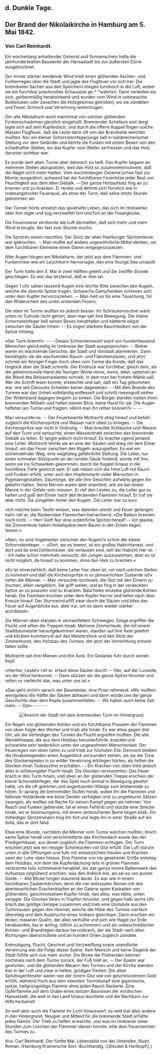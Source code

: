 <h2>d. Dunkle Tage.</h2>

<h2>Der Brand der Nikolaikirche in Hamburg am 5. Mai 1842.</h2>

<h3>Von Carl Reinhardt.</h3>

Ein wochenlang anhaltender Ostwind und Sonnenschein hatte die
jahrhundertealten Bauwerke der Hansastadt bis zur äußersten
Dürre ausgetrocknet.

Der immer stärker werdende Wind trieb einen glühenden Aschen- und
Funkenregen über die Stadt und jagte das Flugfeuer vor sich
her. Die brennbaren Sachen aus den Speichern stiegen turmhoch
in die Luft, wobei sie ein furchtbar prachtvolles Schauspiel ge-* 
*währten. Dann verteilten sie sich, garbenmäßig herabsinkend und
wurden vom Wind in unbewachte Bodenluken oder zwischen die
Holzgesimse getrieben, wo sie zündeten und Feuer, Schreck und
Verwirrung weitertrugen.

Der alte Nikolaiturm ward manchmal von solchen glühenden
Funkenschwärmen gänzlich eingehüllt. Brennender Schellack und
dergl. legte sich auf sein Kupferdach, und durch die offene Kuppel
flogen solche Massen Flugfeuer, daß die Leute darin oft von der
Brandseite weichen mußten. Nur ein kleiner Schornsteinfegerjunge
saß in halsbrecherischer Stellung vor dem Geländer und kehrte die
Funken mit einem Besen von den schadhaften Stellen, wo das Kupfer
vom Wetter zerfressen und das Holz darunter sichtbar war.

Es wurde dem alten Turme aber dennoch zu heiß. Das Kupfer
begann an mehreren Stellen abzuplatzen, weil das Holz so zusammentrocknete,
daß die Nägel nicht mehr hielten. Vom wochenlangen
Ostwind schon fast zur Mumie ausgedörrt, schwand bei der furchtbaren
Feuerhitze jeder Rest von Feuchtigkeit aus dem alten Gebälk.
-- Der ganze Holzaufsatz fing an zu knarren und zu knacken. Er
reckte und dehnte sich förmlich wie in todesangstvoller Feuerqual,
als ahne der Turm, daß seine letzte Stunde gekommen sei.

Der Türmer hörte entsetzt das spukhafte Leben, das sich im
Holzwerke über ihm regte und zog verzweifelt fort und fort an der
Feuerglocke.

Die Feuermasse verdünnte die Luft dermaßen, daß sich mehr
und mehr Wind erzeugte, der fast zum Sturme wuchs.

Die Spritzen waren machtlos. Der Stolz der alten Hamburger
Spritzenleute war gebrochen. -- Man mußte auf andere ungewöhnliche
Mittel denken, um dem furchtbaren Elemente einen Damm
entgegenzusetzen.

Aller Augen hingen am Nikolaiturm, der jetzt aus dem Flammen- und
Funkenmeer wie ein Leuchtturm hervorragte, den eine feurige
See umspült.

Der Turm hatte den 5. Mai in zwei Hälften geteilt und die
zwölfte Stunde geschlagen. Es war das letztemal, daß er dies tat.

Gegen 1 Uhr sahen tausend Augen eine leichte Röte zwischen
den Kugeln, welche die oberste Spitze trugen. Schwache Dampfwolken
schienen sich unter dem Kupfer hervorzuziehen. -- Man
hielt es für eine Täuschung, für den Widerschein des unten wütenden
Feuers.
 
Die oben im Turme wußten es jedoch besser. Ihr Schreckensschrei
ward unten im Tumulte nicht gehört, aber man sah ihre
Bewegung. Der kleine Schornsteinfeger ließ seinen Besen herabfallen
und kletterte eiligst zwischen die Säulen hinein. -- Es zogen
stärkere Rauchwolken von der Spitze hinweg.

»<span class="g">Der Turm brennt!</span>« -- -- Dieses Schreckenswort ward von
hunderttausend Menschen gleichzeitig im Umkreise der Stadt ausgesprochen.
-- Bisher waren es wachsende Gerüchte, die Stadt
und Vorstadt alarmierten. Dann bestätigten sie die wachsenden
Rauch- und Flammensäulen, und jetzt schrieb ein feuriger Finger
hoch oben vom Turme die Kunde, daß das Unglück über die Stadt
schreite. Der Eindruck war furchtbar, gleich dem, als die geheimnisvolle
Hand die feurigen Worte <i>mene, mene, tekel, upharsin</i> an die
Wand des Belsazerpalastes schrieb, in dem man bei frohem Mahle
saß. Wer die Schrift lesen konnte, erbleichte und sah, daß ein Tag
gekommen war, wie seit Davousts Scheiden keiner dagewesen. --
Mit dem Brande des Turmes war das Unheil vollständig entfesselt
und schritt riesengroß einher. Der Widerstand dagegen
begann zu sinken. Die Bürger standen neben ihren brennenden
Möbeln und hatten keinen Blick, keine Hand für sie. Die
Augen hafteten am Turme und fragten: »Wird man ihn retten
können?« -- --

Man versuchte es. -- Der Feuerbeamte Moltrecht stieg hinauf
und befahl zugleich die Kirchenspritze und Wasser nach oben zu
bringen. -- Die Kirchenspritze war nicht in Ordnung. -- Man
brachte Schläuche und Wasser auf den Turm und versuchte, einen
Wasserstrahl zwischen das brennende Gebälk zu leiten. Er langte
jedoch nicht hinauf. Es brachte irgend jemand eine Leiter. Moltrecht
lehnte sie an eine der Säulen und stieg mit dem Eimer hinauf,
um das Feuer zwischen den Kugeln auszugießen. Es war ein
schwindelnder Weg, eine waghalsig gefährliche Stellung. Die Leiter,
nur einen schmalen Stützpunkt an der runden Säule findend, würde
mit ihm, wenn sie ins Schwanken gekommen, durch die Kuppel
hinaus in die furchtbare Tiefe gestürzt sein. Er sah neben sich die
freie Luft mit Rauch und Funken erfüllt, unter sich den Hopfenmarkt
voller Menschen in Pygmäengestalten, Däumlinge, die alle ihre Gesichter
aufwärts gegen ihn gekehrt hatten. Seine Nerven waren
aber eisenfest, wie sie bei einem Manne in der Gefahr sein müssen.
Er rief den Leuten zu, die Leiter gut zu halten und goß den Eimer 
nach den leckenden Flammen hinauf. Er traf sie aber nicht. Sie
züngelten hinter den Kugeln. Die Leiter war zu kurz.

»Ich möchte beim Teufel wissen, was dahinten steckt und Feuer
gefangen hat!« rief er, die flackernden Flämmchen betrachtend. »Die
Balken brennen noch nicht. -- Herr Gott! Nur eine ordentliche
Spritze herauf! -- Ich glaube, die Zimmerleute haben Hobelspäne
beim Bauen in den Ecken liegen lassen.«

»Nein, es sind Vogelnester zwischen den Kugeln!« schrie der
kleine Schornsteinfeger. -- »Dort, wo es brennt, ist ein großes
Habichtsnest, und dort und da sind Dohlennester, die verlassen sind,
seit der Habicht hier ist. -- Ich habe schon mehrmals versucht, die
Jungen auszunehmen, aber es ist nicht möglich, da hinauf zu kommen,
ohne den Hals zu brechen.«

»Es ist unverzeihlich, daß keine Leiter hier oben ist, um nach
solchen Stellen zu kommen und daß die Kirchenspritze in so jämmerlichem
Zustande ist!« riefen die Männer. -- Man versuchte nochmals,
die Glut mit den Eimern zu löschen, allein vergeblich. Sie
griff weiter, und es fing in der verdeckten Spitze an zu prasseln und
zu knacken. Bald fielen einzelne glühende Kohlen herab. Die
Flammen krochen unter dem Kupfer hervor und liefen nach dem
Kreuze hinauf. Der Sturmwind pfiff zwar durch die Säulen und
blies das Feuer auf Augenblicke aus, aber nur, um es dann wieder
stärker anzublasen.

Die Männer oben standen in verzweifeltem Schweigen. Einige
ergriffen die Flucht und eilten die Treppen hinab. Mehrere Zimmerleute,
die mit einem Stadtbaumeister heraufgekommen waren,
standen auf ihre Äxte gelehnt und blickten kummervoll auf das
Meisterstück und den Stolz der Zimmerkunst, den Holzbau des Turmes,
der jetzt der Vernichtung anheim fallen sollte.

Moltrecht sah ihre Mienen und ihre Äxte. Ein Gedanke fuhr
durch seinen Kopf.

»Hierher, Leute!« rief er. »Haut diese Säulen durch! -- Hier,
auf der Luvseite, wo der Wind herkommt. -- Dann stürzen wir
die ganze Spitze hinunter und retten so vielleicht das, was unter
uns ist.«

»Das geht nicht!« sprach der Baumeister, eine Prise nehmend.
»Wir müßten wenigstens die Hälfte der Säulen abhauen und dann
würde uns die ganze Geschichte über dem Kopfe zusammenfallen. --
Wir haben auch keine Zeit mehr. -- Da!« -- -- --

<div align="center" float="right"><img alt="Ansicht der Stadt mit dem brennenden Turm im Hintergrund" src="0135.gif"/></div>

Ein Regen von glühenden Kohlen und ein furchtbares Prasseln
der Flammen von oben folgte den Worten und trieb alle hinab.
Es war etwa gegen drei Uhr, als die Verteidiger des Turmes die
Flucht ergreifen mußten. Die alte Wendeltreppe, die aus dem
Holzbau herunterführte, knackte
und schwankte sehr bedenklich
unter der ungewohnten Menschenlast.
Der Feuerregen von
oben nahm zu und trieb zur
höchsten Eile. Dennoch blieben die
Hinabsteigenden einen Augenblick
verwundert stehen, als sie
die Töne des Glockenspieles
in so wilder Verwirrung erklingen
hörten, als ließen die
Glocken ihren Todesschrei erschallen.
-- Ein Krachen von
oben trieb jedoch alles in schleunigster
Flucht hinab. Die Glocken
verstummten. Das Feuer brach
in den Turm hinein; und oben
an der glühenden Treppe erschien
der kleine Schonsteinfeger,
der das Spiel noch einmal in
Bewegung gesetzt hatte, um die
oft gehörten und angestaunten
Klänge zum letztenmale zu
hören. Er sprang die brennenden
Stufen herab, wobei ihn die
Flammen und fallende Holzbrände
wie böse Geister verfolgten
und zu ungeheuren Sätzen
zwangen, als wollten sie Rache für seinen Kampf gegen sie nehmen.
Von Rauch und Funken geblendet, tat er einen Fehltritt und stürzte
eine Strecke hinab, wo er besinnungslos, mit einem zerbrochenen
Beine liegen blieb. Ein mitleidiger Spritzenmann trug ihn fort
und legte ihn in einer Straße auf ein Sofa, das er dort fand.

Etwa eine Stunde, nachdem die Männer vom Turme weichen
mußten, brach seine Spitze herab und zerschmetterte das Kirchendach 
sowie das der Predigerhäuser, aus denen sogleich die Flammen
schlugen. Der Turm erschien jetzt wie ein riesiger Schmelzofen voll
Glut erfüllt. Die Luft stürzte unten in alle Öffnungen und fuhr
mit entsetzlichem Heulen und Krachen samt der Lohe oben hinaus.
Eine Flamme von nie gesehener Größe entstieg dem Holzbau, von
dem die Kupferdachung teils in grünen Flammen verbrannte teils
schmelzend herablief, bis das ganze innere Balkenwerk des Aufsatzes
rotglühend erschien, was den Anblick bot, als sei es von
purem Golde. -- Alle Blicke hingen staunend daran. Es war wie
in einem furchtbaren Zaubermärchen; denn die vier kolossalen Rinnen
mit den abenteuerlichen Drachenköpfen an der Galerie spien Kaskaden
von glühendem, geschmolzenem Kupfer hinab, das alles, was
lebte, unten verjagte. Die Glocken fielen in Tropfen hinunter;
und gegen halb sechs Uhr brach das goldige Gerippe zusammen und
trieb eine Glutsäule aus den Turmmauern gegen den Himmel,
welche die Höhe des Turmes vierfach überstieg und dem Ausbruche
eines Vulkans gleichkam. Dann erschien ein dicker, massiver Qualm,
der alles verhüllte und sich wie Hagel zur Erde herabsenkte, bis
er anfing, rötlich zu schimmern und ein unbeschreiblicher Kohlen- und
Brandregen daraus hervorbrach, der die Stadt nach allen Richtungen
überschüttete und an hundert Orten zugleich zündete.

Entmutigung, Flucht, Geschrei und Verzweiflung sowie unendliche
Verwirrung war die Folge dieser Szene. Kein Mensch
und keine Gegend der Stadt fühlte sich nun mehr sicher. Die Blicke
der Fliehenden kehrten nochmals nach dem Turme zurück, der Fuß
hielt an. -- Der Qualm war gewichen, und die glühenden Mauern
des Turmes und der Kirche standen klar in der Luft und zwar in
hellen, goldigen Farben. Die alten Spitzbogenfenster waren von
der innern Glut wie von geschmolzenem Gold erfüllt, während hoch
aus dem obersten Turmstumpf eine gigantische, spitze, hellgrüngoldige
Flamme ohne jeden Rauch flackerte. Eine Opferflamme auf dem
Grabe eines stolzen Bauriesen der nordischen Hansastadt, die weit
in das Land hinaus leuchtete und die Nachbarn zur Hilfe herbeirief.

So weit aber auch die Flamme ihr Licht hinauswarf, so weit
trat alles andere in den Hintergrund. Neugier und Mitleid für
die brennende Stadt erfüllte jedes Gemüt. Der Trieb zu helfen
erwachte, und was im Umkreise vieler Stunden zum Löschen der
Flammen dienen konnte, eilte dem Feuerzeichen des Turmes zu.

<div class="source">Aus: Carl Reinhardt, Der fünfte Mai. Lebensbild von der Unterelbe, IIlustr. Roman.
(Hamburg Kramersche Sort.-Buchhandlg. \[Steudel &amp; Hartkopf\].)</div>

